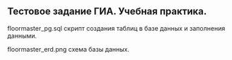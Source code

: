 ## Тестовое задание ГИА. Учебная практика.

floormaster_pg.sql скрипт создания таблиц в базе данных и заполнения данными.

floormaster_erd.png схема базы данных.


